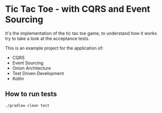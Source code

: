 # Tic Tac Toe - with CQRS and Event Sourcing
It's the implementation of the tic tac toe game, to understand how it works try to take a look at the acceptance tests.

This is an example project for the application of: 
- CQRS
- Event Sourcing
- Onion Architecture
- Test Driven Development
- Kotlin

## How to run tests
```shell
./gradlew clean test
```